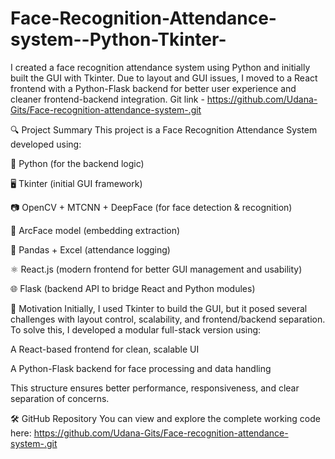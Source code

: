# Face-Recognition-Attendance-system--Python-Tkinter-
I created a face recognition attendance system using Python and initially built the GUI with Tkinter. Due to layout and GUI issues, I moved to a React frontend with a Python-Flask backend for better user experience and cleaner frontend-backend integration. Git link - https://github.com/Udana-Gits/Face-recognition-attendance-system-.git

🔍 Project Summary
This project is a Face Recognition Attendance System developed using:

🐍 Python (for the backend logic)

🖥️ Tkinter (initial GUI framework)

📷 OpenCV + MTCNN + DeepFace (for face detection & recognition)

🧠 ArcFace model (embedding extraction)

🧾 Pandas + Excel (attendance logging)

⚛️ React.js (modern frontend for better GUI management and usability)

🌐 Flask (backend API to bridge React and Python modules)

🎯 Motivation
Initially, I used Tkinter to build the GUI, but it posed several challenges with layout control, scalability, and frontend/backend separation.
To solve this, I developed a modular full-stack version using:

A React-based frontend for clean, scalable UI

A Python-Flask backend for face processing and data handling

This structure ensures better performance, responsiveness, and clear separation of concerns.

🛠️ GitHub Repository
You can view and explore the complete working code here:
https://github.com/Udana-Gits/Face-recognition-attendance-system-.git
